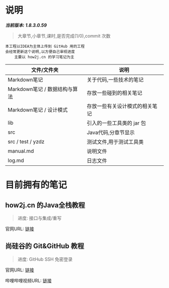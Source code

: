 # 说明

***当前版本: 1.8.3.0.59***
> 大章节,小章节,课时,是否完成(1/0),commit 次数

```text
本工程以IDEA为主体上传到 GitHub 用的工程
会经常更新这个说明,以方便自己审视进度
    主要以 how2j.cn 的学习笔记为主
```

| 文件/文件夹 | 说明 |
|---|---|
| Markdown笔记 | 关于代码,一些技术的笔记 |
| Markdown笔记 / 数据结构与算法 | 存放一些碰到的相关笔记 |
| Markdown笔记 / 设计模式 | 存放一些有关设计模式的相关笔记 |
| lib | 引入的一些工具类的 jar 包 |
| src | Java代码,分章节显示 |
| src / test / yzdz | 测试文件,用于测试工具类 |
| manual.md | 说明文件 |
| log.md | 日志文件 |

# 目前拥有的笔记

## how2j.cn 的Java全栈教程
> 进度: 接口与集成/重写

官网URL: [链接](https://www.how2j.cn/)

## 尚硅谷的 Git&GitHub 教程
> 进度: GitHub SSH 免密登录

官网URL: [链接](http://www.atguigu.com/)

哔哩哔哩视频URL: [链接](https://www.bilibili.com/video/av24441039?from=search&seid=1443581922472429623)